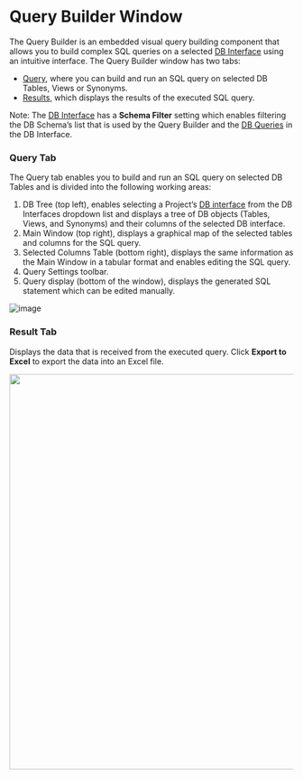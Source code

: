 # Query Builder Window

The Query Builder is an embedded visual query building component that allows you to build complex SQL queries on a selected [DB Interface](/articles/05_DB_interfaces/01_interfaces_overview.md) using an intuitive interface. 
The Query Builder window has two tabs: 
* [Query](/articles/11_query_builder/02_query_builder_window.md#query-tab), where you can build and run an SQL query on selected DB Tables, Views or Synonyms. 
* [Results](/articles/11_query_builder/02_query_builder_window.md#result-tab), which displays the results of the executed SQL query. 

Note: 
The [DB Interface](/articles/05_DB_interfaces/04_creating_a_new_database_interface.md) has a **Schema Filter** setting which enables filtering the DB Schema’s list that is used by the Query Builder and the [DB Queries](/articles/07_table_population/01_table_population_overview.md) in the DB Interface.

### Query Tab
 The Query tab enables you to build and run an SQL query on selected DB Tables and is divided into the following working areas:
1. DB Tree (top left), enables selecting a Project’s [DB interface](/articles/05_DB_interfaces/04_creating_a_new_database_interface.md) from the DB Interfaces dropdown list and displays a tree of DB objects (Tables, Views, and Synonyms) and their columns of the selected DB interface.
2.	Main Window (top right), displays a graphical map of the selected tables and columns for the SQL query. 
3.	Selected Columns Table (bottom right), displays the same information as the Main Window in a tabular format and enables editing the SQL query. 
4.	Query Settings toolbar.
5.	Query display (bottom of the window), displays the generated SQL statement which can be edited manually.

![image](https://github.com/k2view-academy/K2View-Academy/blob/master/articles/11_query_builder/images/12_2_1%20edited%20manually.png)

### Result Tab
Displays the data that is received from the executed query. Click **Export to Excel** to export the data into an Excel file.  

<img src="https://github.com/k2view-academy/K2View-Academy/blob/master/articles/11_query_builder/images/12_2_2%20Excel%20file..png" width="700pxl">

